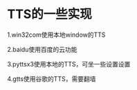 # TTS的一些实现

1.win32com使用本地window的TTS

2.baidu使用百度的云功能

3.pyttsx3使用本地的TTS，可坐一些设置设置

4.gtts使用谷歌的TTS，需要翻墙 
